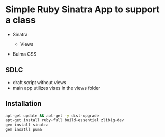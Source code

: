 # Simple Ruby Sinatra App to support a class

* Sinatra 
	* Views
	
* Bulma CSS

## SDLC
* draft script without views
* main app utilizes vises in the views folder


## Installation 

```bash
apt-get update && apt-get -y dist-upgrade
apt-get install ruby-full build-essential zlib1g-dev
gem install sinatra
gem insatll puma

```